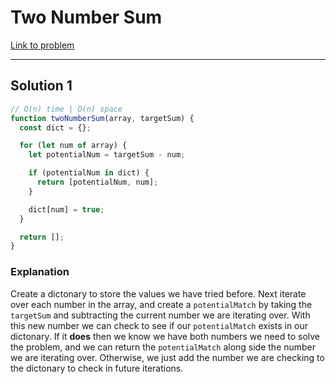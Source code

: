 # Two Number Sum

[Link to problem](https://www.algoexpert.io/questions/Two%20Number%20Sum)

---

## Solution 1

```js
// O(n) time | O(n) space
function twoNumberSum(array, targetSum) {
  const dict = {};

  for (let num of array) {
    let potentialNum = targetSum - num;

    if (potentialNum in dict) {
      return [potentialNum, num];
    }

    dict[num] = true;
  }

  return [];
}
```

### Explanation

Create a dictonary to store the values we have tried before. Next iterate over each number in the array, and create a `potentialMatch` by taking the `targetSum` and subtracting the current number we are iterating over. With this new number we can check to see if our `potentialMatch` exists in our dictonary. If it **does** then we know we have both numbers we need to solve the problem, and we can return the `potentialMatch` along side the number we are iterating over. Otherwise, we just add the number we are checking to the dictonary to check in future iterations.
